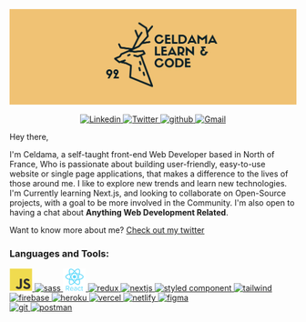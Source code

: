 [![Celdama Github Banner](./assets/banner.jpeg)](https://twitter.com/CeldamaDev)

<p align="center">
  <a href="https://www.linkedin.com/in/celdama-dev-b834b2224/" >
    <img src="https://img.shields.io/badge/celdama-%230077B5.svg?style=for-the-badge&logo=linkedin&logoColor=white" alt="Linkedin" />
  </a>
  <a href="https://twitter.com/CeldamaDev" >
    <img src="https://img.shields.io/badge/-@CeldamaDev-%231DA1F2.svg?style=for-the-badge&logo=Twitter&logoColor=white" alt="Twitter" />
  </a>
  <a href="https://github.com/Celdama" >
    <img src=https://img.shields.io/badge/github-%2324292e.svg?&style=for-the-badge&logo=github&logoColor=white alt=github  />
  </a>
  <a href="mailto:celdama.dev@gmail.com">
    <img alt="Gmail" src="https://img.shields.io/badge/Gmail-D14836?style=for-the-badge&logo=gmail&logoColor=white" />
  </a>
</p>

Hey there,

I'm Celdama, a self-taught front-end Web Developer based in North of France, Who is passionate about building user-friendly, easy-to-use website or single page applications, that makes a difference to the lives of those around me. I like to explore new trends and learn new technologies. I'm Currently learning Next.js, and looking to collaborate on Open-Source projects, with a goal to be more involved in the Community. I'm also open to having a chat about **Anything Web Development Related**.

Want to know more about me? [Check out my twitter](https://twitter.com/CeldamaDev)

<h3 align="left">Languages and Tools:</h3>
<p align="left">

  <a href="https://developer.mozilla.org/en-US/docs/Web/JavaScript" target="_blank">  
    <img src="https://raw.githubusercontent.com/devicons/devicon/master/icons/javascript/javascript-original.svg" alt="javascript" width="40" height="40"/> 
  </a>
   <a href="https://sass-lang.com/" target="_blank"> 
    <img src="https://sass-lang.com/assets/img/logos/logo-b6e1ef6e.svg" alt="sass" width="40" height="40"/> 
  </a>
  <a href="https://reactjs.org/" target="_blank"> 
    <img src="https://raw.githubusercontent.com/devicons/devicon/master/icons/react/react-original-wordmark.svg" alt="react" width="40" height="40"/> 
  </a>
  <a href="https://redux.js.org/" target="_blank"> 
    <img src="https://imgs.search.brave.com/82Scrq7CXwSs6ofizNH9WXymiUZFxtAZBrYM51YsCgo/rs:fit:1200:1200:1/g:ce/aHR0cHM6Ly9yYXcu/Z2l0aHVidXNlcmNv/bnRlbnQuY29tL3Jl/ZHV4anMvcmVkdXgv/bWFzdGVyL2xvZ28v/bG9nby5wbmc" alt="redux" width="40" height="40"/> 
  </a>
  <a href="https://nextjs.org/" target="_blank"> 
    <img src="https://imgs.search.brave.com/2jT7-iAZfebNObMMHvuG-nG_LUofCe2qeFQ5KZxyq1s/rs:fit:192:192:1/g:ce/aHR0cHM6Ly9hc3Nl/dHMudmVyY2VsLmNv/bS9pbWFnZS91cGxv/YWQvdjE2MDc1NTQz/ODUvcmVwb3NpdG9y/aWVzL25leHQtanMv/bmV4dC1sb2dvLnBu/Zw" alt="nextjs" width="40" height="40"/> 
  </a>
   <a href="https://styled-components.com/" target="_blank"> 
    <img src="https://imgs.search.brave.com/a0oX4L9xhUsFLI08d4hj9uS3JhemaQ8YwlJeeRrA6SQ/rs:fit:800:476:1/g:ce/aHR0cHM6Ly93YXRh/YmxvZ3RyYXZlbC5j/b20vd3AtY29udGVu/dC91cGxvYWRzLzIw/MjAvMDUvc3R5bGVk/LWNvbXBvbmVudC1i/Zy5qcGc" alt="styled component" width="40" height="40"/> 
  </a>
  <a href="https://tailwindcss.com/" target="_blank"> 
    <img src="https://imgs.search.brave.com/lsMQTU9FMT8wdE0Gadtha4NVUemxUvLHeZ6fibrrxp4/rs:fit:632:632:1/g:ce/aHR0cHM6Ly9taXJv/Lm1lZGl1bS5jb20v/bWF4LzYzMi8xKjVR/RDhES2hPalJlLWdj/WWpvemxMTlEucG5n" alt="tailwind" width="40" height="40"/> 
  </a>

   <a href="https://firebase.google.com/" target="_blank"> 
    <img src="https://imgs.search.brave.com/fJGFsGzX4QEiDNYIsWwNeyLSEsAC1fhgfDoKBz_ZE6g/rs:fit:640:640:1/g:ce/aHR0cHM6Ly9maXJl/YmFzZS5nb29nbGUu/Y29tL2ltYWdlcy9i/cmFuZC1ndWlkZWxp/bmVzL2xvZ28tbG9n/b21hcmsucG5n" alt="firebase" width="40" height="40"/> 
  </a>

  <a href="https://www.heroku.com/home" target="_blank"> 
    <img src="https://imgs.search.brave.com/aUvN-19FfVl769pcKvw0OtbpFHgsvXlZYO1BP2yGWdM/rs:fit:474:225:1/g:ce/aHR0cHM6Ly90c2Uy/Lm1tLmJpbmcubmV0/L3RoP2lkPU9JUC5G/eDh5Z2JRQmR2ejN5/UjhZNEczUGxBSGFI/YSZwaWQ9QXBp" alt="heroku" width="40" height="40"/> 
  </a>
   <a href="https://vercel.com/" target="_blank"> 
    <img src="https://imgs.search.brave.com/Ipsf1-VzfUXf9TlTzwldan6iLDy2ppQOiaPkYxOa8TI/rs:fit:474:225:1/g:ce/aHR0cHM6Ly90c2Ux/Lm1tLmJpbmcubmV0/L3RoP2lkPU9JUC5t/bk1Rd2FKRnoxdGNO/Q0hrNVlLdFVBSGFI/YSZwaWQ9QXBp" alt="vercel" width="40" height="40"/> 
  </a>
   <a href="https://www.netlify.com/" target="_blank"> 
    <img src="https://imgs.search.brave.com/tQR14LB23xhBA7gYngwkwS8FF0i5UKhTv41cTZu9QI4/rs:fit:640:640:1/g:ce/aHR0cHM6Ly9pbWFn/ZXMuc2Fhc3dvcnRo/eS5jb20vbmV0bGlm/eV82NTAyX2xvZ29f/MTU4NjQyNTEwN196/Y2poby5wbmc" alt="netlify" width="40" height="40"/> 
  </a>

  <a href="https://www.figma.com/" target="_blank"> 
    <img src="https://www.vectorlogo.zone/logos/figma/figma-icon.svg" alt="figma" width="40" height="40"/> 
  </a> <br/>
  <a href="https://git-scm.com/" target="_blank"> 
    <img src="https://www.vectorlogo.zone/logos/git-scm/git-scm-icon.svg" alt="git" width="40" height="40"/> 
  </a>
  <a href="https://postman.com" target="_blank"> 
    <img src="https://www.vectorlogo.zone/logos/getpostman/getpostman-icon.svg" alt="postman" width="40" height="40"/> 
  </a>
 
</p>

<!--START_SECTION:activity-->

<!--
**Celdama/Celdama** is a ✨ _special_ ✨ repository because its `README.md` (this file) appears on your GitHub profile.

Here are some ideas to get you started:

- 🔭 I’m currently working on ...
- 🌱 I’m currently learning ...
- 👯 I’m looking to collaborate on ...
- 🤔 I’m looking for help with ...
- 💬 Ask me about ...
- 📫 How to reach me: ...
- 😄 Pronouns: ...
- ⚡ Fun fact: ...
-->

<!--
https://github-readme-stats.vercel.app/api?username=celdama&hide=contribs,prs&show_icons=true&theme=great-gatsby

https://github-readme-stats.vercel.app/api/pin/?username=celdama&repo=my-recipe-app&theme=great-gatsby

https://github-readme-stats.vercel.app/api/top-langs/?username=celdama&layout=compact&theme=great-gatsby


https://github-readme-stats.vercel.app/api/wakatime?username=celdama -->
